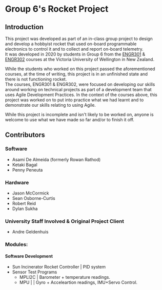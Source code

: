 # Group 6's Rocket Project
## Introduction
This project was developed as part of an in-class group project to design and develop a hobbyist rocket that used on-board programmable electronics to control it and to collect and report on-board telemetry.</br>
It was developed in 2020 by students in Group 6 from the [ENGR301](https://www.wgtn.ac.nz/courses/engr/301/2020) & [ENGR302](https://www.wgtn.ac.nz/courses/engr/302/2020) courses at the Victoria University of Wellington in New Zealand. 

While the students who worked on this project passed the aforementioned courses, at the time of writing, this project is in an unfinished state and there is not functioning rocket.</br>
The courses, ENGR301 & ENGR302, were focused on developing our skills around working on technical projects as part of a development team that uses Agile Development Practices. In the context of the courses above, this project was worked on to put into practice what we had learnt and to demonstrate our skills relating to using Agile.

While this project is incomplete and isn't likely to be worked on, anyone is welcome to use what we have made so far and/or to finish it off.

## Contributors

### Software
* Asami De Almeida (formerly Rowan Rathod)
* Ketaki Bagal
* Penny Peneuta

### Hardware
* Jason McCormick
* Sean Osborne-Curtis
* Robert Reid
* Dylan Sukha

### University Staff Involved & Original Project Client
* Andre Geldenhuis

### Modules:

#### Software Development
* Sun Incinerator Rocket Controller | PID system
* Sensor Test Programs
    * MPLI2C | Barometer + temperature readings.
    * MPU | | Gyro + Acceleartion readings, IMU+Servo Control.